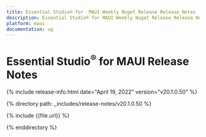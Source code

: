 ```yaml
---
title: Essential Studio® for  MAUI Weekly Nuget Release Release Notes  
description: Essential Studio® for MAUI Weekly Nuget Release Release Notes  
platform: maui
documentation: ug
---
```


# Essential Studio<sup>®</sup> for  MAUI  Release Notes  

{% include release-info.html date="April 19, 2022"  version="v20.1.0.50" %} 

{% directory path: _includes/release-notes/v20.1.0.50 %}

{% include {{file.url}} %}

{% enddirectory %}
